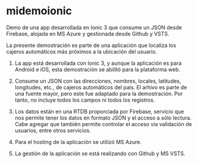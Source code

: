 # midemoionic
Demo de una app desarrollada en Ionic 3 que consume un JSON desde Firebase, alojada en MS Azure y gestionada desde Github y VSTS.

La presente demostración es parte de una aplicación que localiza los cajeros automáticos más próximos a la ubicación del usuario.

1. La app está desarrollada con Ionic 3, y aunque la aplicación es para Android e iOS, esta demostración se abilitó para la plataforma web.

2. Consume un JSON con las direcciones, nombres, locales, latitudes, longitudes, etc., de cajeros automáticos del país. El arhivo es parte de una fuente mayor, pero este fue adaptado para la demostración. Por tanto, no incluye todos los campos ni todos los registros.

3. Los datos están en una RTDB proporciada por Firebase, servicio que nos permite tener los datos en formato JSON y el acceso a sólo lectura. Cabe agregar que también permite controlar el acceso via validación de usuarios, entre otros servicios.

4. Para el hosting de la aplicación se utilizó MS Azure.

5. La gestión de la aplicación se está realizando con Github y MS VSTS.




